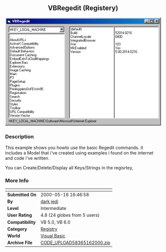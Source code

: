 ﻿<div align="center">

## VBRegedit \(Registery\)

<img src="PIC2000516112186372.gif">
</div>

### Description

This example shows you howto use the basic Regedit commands. it includes a Model that i've created using examples i found on the internet and code i've written.

You can Create/Delete/Display all Keys/Strings in the regisrtey,
 
### More Info
 


<span>             |<span>
---                |---
**Submitted On**   |2000-05-16 16:46:58
**By**             |[dark jedi](https://github.com/Planet-Source-Code/PSCIndex/blob/master/ByAuthor/dark-jedi.md)
**Level**          |Intermediate
**User Rating**    |4.8 (24 globes from 5 users)
**Compatibility**  |VB 5\.0, VB 6\.0
**Category**       |[Registry](https://github.com/Planet-Source-Code/PSCIndex/blob/master/ByCategory/registry__1-36.md)
**World**          |[Visual Basic](https://github.com/Planet-Source-Code/PSCIndex/blob/master/ByWorld/visual-basic.md)
**Archive File**   |[CODE\_UPLOAD58365162000\.zip](https://github.com/Planet-Source-Code/dark-jedi-vbregedit-registery__1-8134/archive/master.zip)









